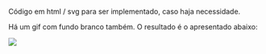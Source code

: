Código em html / svg para ser implementado, caso haja necessidade.

Há um gif com fundo branco também. O resultado é o apresentado abaixo:

![](https:\github.com\tag2u\animacao-logo\logo-animado.gif)
